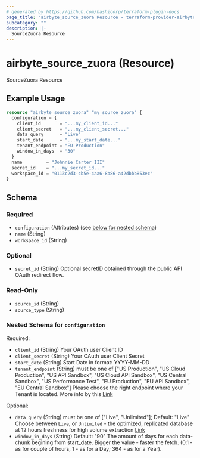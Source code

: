 ```yaml
---
# generated by https://github.com/hashicorp/terraform-plugin-docs
page_title: "airbyte_source_zuora Resource - terraform-provider-airbyte"
subcategory: ""
description: |-
  SourceZuora Resource
---
```


# airbyte_source_zuora (Resource)

SourceZuora Resource

## Example Usage

```terraform
resource "airbyte_source_zuora" "my_source_zuora" {
  configuration = {
    client_id       = "...my_client_id..."
    client_secret   = "...my_client_secret..."
    data_query      = "Live"
    start_date      = "...my_start_date..."
    tenant_endpoint = "EU Production"
    window_in_days  = "30"
  }
  name         = "Johnnie Carter III"
  secret_id    = "...my_secret_id..."
  workspace_id = "0113c2d3-cb5e-4aa6-8b86-a42dbbb853ec"
}
```

<!-- schema generated by tfplugindocs -->
## Schema

### Required

- `configuration` (Attributes) (see [below for nested schema](#nestedatt--configuration))
- `name` (String)
- `workspace_id` (String)

### Optional

- `secret_id` (String) Optional secretID obtained through the public API OAuth redirect flow.

### Read-Only

- `source_id` (String)
- `source_type` (String)

<a id="nestedatt--configuration"></a>
### Nested Schema for `configuration`

Required:

- `client_id` (String) Your OAuth user Client ID
- `client_secret` (String) Your OAuth user Client Secret
- `start_date` (String) Start Date in format: YYYY-MM-DD
- `tenant_endpoint` (String) must be one of ["US Production", "US Cloud Production", "US API Sandbox", "US Cloud API Sandbox", "US Central Sandbox", "US Performance Test", "EU Production", "EU API Sandbox", "EU Central Sandbox"]
Please choose the right endpoint where your Tenant is located. More info by this <a href="https://www.zuora.com/developer/api-reference/#section/Introduction/Access-to-the-API">Link</a>

Optional:

- `data_query` (String) must be one of ["Live", "Unlimited"]; Default: "Live"
Choose between `Live`, or `Unlimited` - the optimized, replicated database at 12 hours freshness for high volume extraction <a href="https://knowledgecenter.zuora.com/Central_Platform/Query/Data_Query/A_Overview_of_Data_Query#Query_Processing_Limitations">Link</a>
- `window_in_days` (String) Default: "90"
The amount of days for each data-chunk begining from start_date. Bigger the value - faster the fetch. (0.1 - as for couple of hours, 1 - as for a Day; 364 - as for a Year).


